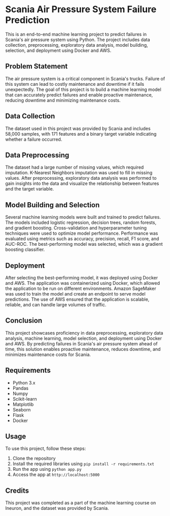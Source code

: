# Scania Air Pressure System Failure Prediction

This is an end-to-end machine learning project to predict failures in Scania's air pressure system using Python. The project includes data collection, preprocessing, exploratory data analysis, model building, selection, and deployment using Docker and AWS.

## Problem Statement

The air pressure system is a critical component in Scania's trucks. Failure of this system can lead to costly maintenance and downtime if it fails unexpectedly. The goal of this project is to build a machine learning model that can accurately predict failures and enable proactive maintenance, reducing downtime and minimizing maintenance costs.

## Data Collection

The dataset used in this project was provided by Scania and includes 58,000 samples, with 171 features and a binary target variable indicating whether a failure occurred.

## Data Preprocessing

The dataset had a large number of missing values, which required imputation. K-Nearest Neighbors imputation was used to fill in missing values. After preprocessing, exploratory data analysis was performed to gain insights into the data and visualize the relationship between features and the target variable.

## Model Building and Selection

Several machine learning models were built and trained to predict failures. The models included logistic regression, decision trees, random forests, and gradient boosting. Cross-validation and hyperparameter tuning techniques were used to optimize model performance. Performance was evaluated using metrics such as accuracy, precision, recall, F1 score, and AUC-ROC. The best-performing model was selected, which was a gradient boosting classifier.

## Deployment

After selecting the best-performing model, it was deployed using Docker and AWS. The application was containerized using Docker, which allowed the application to be run on different environments. Amazon SageMaker was used to train the model and create an endpoint to serve model predictions. The use of AWS ensured that the application is scalable, reliable, and can handle large volumes of traffic.

## Conclusion

This project showcases proficiency in data preprocessing, exploratory data analysis, machine learning, model selection, and deployment using Docker and AWS. By predicting failures in Scania's air pressure system ahead of time, this solution enables proactive maintenance, reduces downtime, and minimizes maintenance costs for Scania. 

## Requirements

- Python 3.x
- Pandas
- Numpy
- Scikit-learn
- Matplotlib
- Seaborn
- Flask
- Docker

## Usage

To use this project, follow these steps:

1. Clone the repository
2. Install the required libraries using `pip install -r requirements.txt`
3. Run the app using `python app.py`
4. Access the app at `http://localhost:5000` 

## Credits

This project was completed as a part of the machine learning course on Ineuron, and the dataset was provided by Scania.
